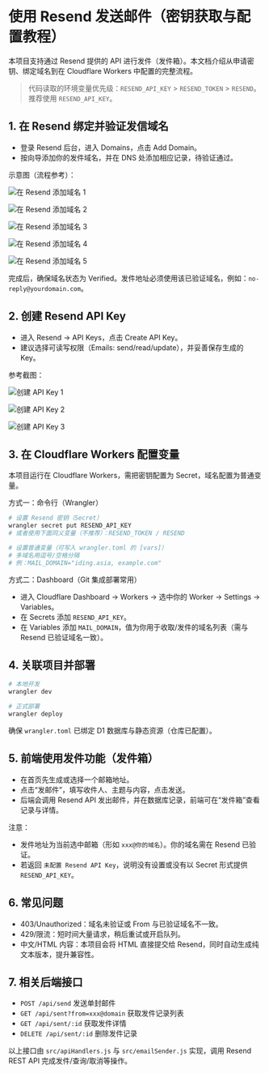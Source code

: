 # 使用 Resend 发送邮件（密钥获取与配置教程）

本项目支持通过 Resend 提供的 API 进行发件（发件箱）。本文档介绍从申请密钥、绑定域名到在 Cloudflare Workers 中配置的完整流程。

> 代码读取的环境变量优先级：`RESEND_API_KEY` > `RESEND_TOKEN` > `RESEND`。推荐使用 `RESEND_API_KEY`。

## 1. 在 Resend 绑定并验证发信域名

- 登录 Resend 后台，进入 Domains，点击 Add Domain。
- 按向导添加你的发件域名，并在 DNS 处添加相应记录，待验证通过。

示意图（流程参考）：

![在 Resend 添加域名 1](../pic/resend/2adddomain1.png)

![在 Resend 添加域名 2](../pic/resend/2adddomain2.png)

![在 Resend 添加域名 3](../pic/resend/2adddomain3.png)

![在 Resend 添加域名 4](../pic/resend/2adddomain4.png)

![在 Resend 添加域名 5](../pic/resend/2adddomain5.png)

完成后，确保域名状态为 Verified。发件地址必须使用该已验证域名，例如：`no-reply@yourdomain.com`。

## 2. 创建 Resend API Key

- 进入 Resend → API Keys，点击 Create API Key。
- 建议选择可读写权限（Emails: send/read/update），并妥善保存生成的 Key。

参考截图：

![创建 API Key 1](../pic/resend/createapikey1.png)

![创建 API Key 2](../pic/resend/createapikey2.png)

![创建 API Key 3](../pic/resend/createapikey3.png)

## 3. 在 Cloudflare Workers 配置变量

本项目运行在 Cloudflare Workers，需把密钥配置为 Secret，域名配置为普通变量。

方式一：命令行（Wrangler）

```bash
# 设置 Resend 密钥（Secret）
wrangler secret put RESEND_API_KEY
# 或者使用下面同义变量（不推荐）：RESEND_TOKEN / RESEND

# 设置普通变量（可写入 wrangler.toml 的 [vars]）
# 多域名用逗号/空格分隔
# 例：MAIL_DOMAIN="iding.asia, example.com"
```

方式二：Dashboard（Git 集成部署常用）
- 进入 Cloudflare Dashboard → Workers → 选中你的 Worker → Settings → Variables。
- 在 Secrets 添加 `RESEND_API_KEY`。
- 在 Variables 添加 `MAIL_DOMAIN`，值为你用于收取/发件的域名列表（需与 Resend 已验证域名一致）。

## 4. 关联项目并部署

```bash
# 本地开发
wrangler dev

# 正式部署
wrangler deploy
```

确保 `wrangler.toml` 已绑定 D1 数据库与静态资源（仓库已配置）。

## 5. 前端使用发件功能（发件箱）

- 在首页先生成或选择一个邮箱地址。
- 点击“发邮件”，填写收件人、主题与内容，点击发送。
- 后端会调用 Resend API 发出邮件，并在数据库记录，前端可在“发件箱”查看记录与详情。

注意：
- 发件地址为当前选中邮箱（形如 `xxx@你的域名`）。你的域名需在 Resend 已验证。
- 若返回 `未配置 Resend API Key`，说明没有设置或没有以 Secret 形式提供 `RESEND_API_KEY`。

## 6. 常见问题

- 403/Unauthorized：域名未验证或 From 与已验证域名不一致。
- 429/限流：短时间大量请求，稍后重试或开启队列。
- 中文/HTML 内容：本项目会将 HTML 直接提交给 Resend，同时自动生成纯文本版本，提升兼容性。

## 7. 相关后端接口

- `POST /api/send` 发送单封邮件
- `GET /api/sent?from=xxx@domain` 获取发件记录列表
- `GET /api/sent/:id` 获取发件详情
- `DELETE /api/sent/:id` 删除发件记录

以上接口由 `src/apiHandlers.js` 与 `src/emailSender.js` 实现，调用 Resend REST API 完成发件/查询/取消等操作。
